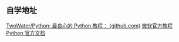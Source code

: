 ## 自学地址

[TwoWater/Python: 最良心的 Python 教程： (github.com)](https://github.com/TwoWater/Python)
[微软官方教程](https://docs.microsoft.com/zh-cn/learn/browse/?expanded=windows)
[Python 官方文档](https://docs.python.org/zh-cn/3/)

